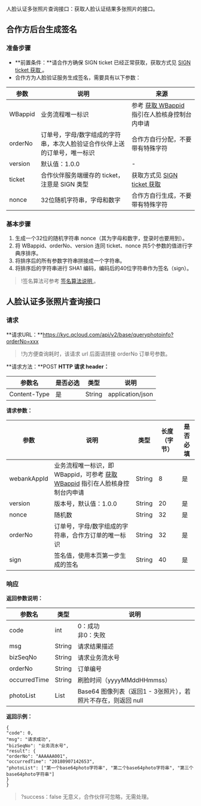 人脸认证多张照片查询接口：获取人脸认证结果多张照片的接口。
## 合作方后台生成签名
### 准备步骤
- **前置条件：**请合作方确保 SIGN ticket 已经正常获取，获取方式见 [SIGN ticket 获取 ](https://cloud.tencent.com/document/product/1007/37305)。
- 合作方为人脸验证服务生成签名，需要具有以下参数：

|参数 |说明 |来源|
|-|-|-|
|WBappid|   业务流程唯一标识|   参考 [获取 WBappid](https://cloud.tencent.com/document/product/1007/49634) 指引在人脸核身控制台内申请|
|orderNo|   订单号，字母/数字组成的字符串，本次人脸验证合作伙伴上送的订单号，唯一标识|  合作方自行分配，不要带有特殊字符|
|version|   默认值：1.0.0   |-|
|ticket |合作伙伴服务端缓存的 ticket，注意是 SIGN 类型  |获取方式见 [SIGN ticket 获取](https://cloud.tencent.com/document/product/1007/37305)|
|nonce  |32位随机字符串，字母和数字|    合作方自行生成，不要带有特殊字符|

### 基本步骤
1. 生成一个32位的随机字符串 nonce（其为字母和数字，登录时也要用到）。
2. 将 WBappid、orderNo、version 连同 ticket、nonce 共5个参数的值进行字典序排序。
3. 将排序后的所有参数字符串拼接成一个字符串。
4. 将排序后的字符串进行 SHA1 编码，编码后的40位字符串作为签名（sign）。
>!签名算法可参考 [签名算法说明 ](https://cloud.tencent.com/document/product/1007/37307)。

## 人脸认证多张照片查询接口
### 请求
**请求URL：**https://kyc.qcloud.com/api/v2/base/queryphotoinfo?orderNo=xxx
>!为方便查询耗时，该请求 url 后面请拼接 orderNo 订单号参数。

**请求方法：**POST
**HTTP 请求 header：**

|参数名|   是否必选|   类型  |说明|
|-|-|-|-|
|Content-Type   |是  |String|    application/json|

**请求参数：**

|参数|    说明  |类型 |长度（字节） |是否必填|
|-|-|-|-|-|
|webankAppId|   业务流程唯一标识，即 WBappid，可参考 [获取 WBappid](https://cloud.tencent.com/document/product/1007/49634) 指引在人脸核身控制台内申请    |String |8| 是|
|version    |版本号，默认值：1.0.0  |String|    20| 是|
|nonce  |随机数    |String |32|    是|
|orderNo|   订单号，字母/数字组成的字符串，合作方订单的唯一标识| String| 32  |是|
|sign   |签名值，使用本页第一步生成的签名|  String| 40| 是|

### 响应
**返回参数说明：**

|参数名|   类型| 说明|
|-|-|-|
|code|  int|    0：成功<br>非0：失败|
|msg    |String |请求结果描述|
|bizSeqNo|  String| 请求业务流水号|
|orderNo|   String  |订单编号|
|occurredTime|  String| 刷脸时间（yyyyMMddHHmmss）|
|photoList  |List|  Base64 图像列表（返回1 - 3张照片），若照片不存在，则返回 null|

**返回示例：**
```
{
"code": 0,
"msg": "请求成功",
"bizSeqNo": "业务流水号",
"result": {
"orderNo": "AAAAAA001",
"occurredTime": "20180907142653",
"photoList": ["第一个base64photo字符串", "第二个base64photo字符串", "第三个base64photo字符串"]
}
} 
```
>?success：false 无意义，合作伙伴可忽略，无需处理。 
